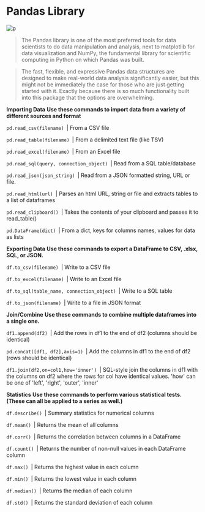 # Pandas Library

![p](https://miro.medium.com/max/481/1*cxfqR8NAj8HGal8CVOZ7hg.png)

>The Pandas library is one of the most preferred tools for data scientists to do data manipulation and analysis, next to matplotlib for data visualization and NumPy, the fundamental library for scientific computing in Python on which Pandas was built. 

>The fast, flexible, and expressive Pandas data structures are designed to make real-world data analysis significantly easier, but this might not be immediately the case for those who are just getting started with it. Exactly because there is so much functionality built into this package that the options are overwhelming.

**Importing Data**
**Use these commands to import data from a variety of different sources and format**

`pd.read_csv(filename) `| From a CSV file

`pd.read_table(filename) `| From a delimited text file (like TSV)

`pd.read_excel(filename) `| From an Excel file

`pd.read_sql(query, connection_object) `| Read from a SQL table/database

`pd.read_json(json_string) `| Read from a JSON formatted string, URL or file.

`pd.read_html(url) `| Parses an html URL, string or file and extracts tables to a list of dataframes

`pd.read_clipboard() `| Takes the contents of your clipboard and passes it to read_table()

`pd.DataFrame(dict) `| From a dict, keys for columns names, values for data as lists

**Exporting Data**
**Use these commands to export a DataFrame to CSV, .xlsx, SQL, or JSON.**

`df.to_csv(filename) `| Write to a CSV file

`df.to_excel(filename) `| Write to an Excel file

`df.to_sql(table_name, connection_object) `| Write to a SQL table

`df.to_json(filename) `| Write to a file in JSON format


**Join/Combine**
**Use these commands to combine multiple dataframes into a single one.**

`df1.append(df2) `| Add the rows in df1 to the end of df2 (columns should be identical)

`pd.concat([df1, df2],axis=1) `| Add the columns in df1 to the end of df2 (rows should be identical)

`df1.join(df2,on=col1,how='inner') `| SQL-style join the columns in df1 with the columns on df2 where the rows for col have identical values. 'how' can be one of 'left', 'right', 'outer', 'inner'

**Statistics**
**Use these commands to perform various statistical tests. (These can all be applied to a series as well.)**


`df.describe() `| Summary statistics for numerical columns

`df.mean() `| Returns the mean of all columns

`df.corr() `| Returns the correlation between columns in a DataFrame

`df.count() `| Returns the number of non-null values in each DataFrame column

`df.max() `| Returns the highest value in each column

`df.min() `| Returns the lowest value in each column

`df.median() `| Returns the median of each column

`df.std() `| Returns the standard deviation of each column